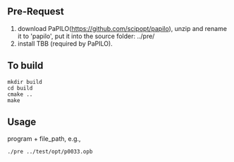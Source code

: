 ## Pre-Request

1. download PaPILO(https://github.com/scipopt/papilo), unzip and rename it to 'papilo', put it into the source folder: ../pre/
2. install TBB (required by PaPILO).

## To build

```
mkdir build 
cd build 
cmake ..
make
```

## Usage
program + file_path, e.g.,
```
./pre ../test/opt/p0033.opb
```